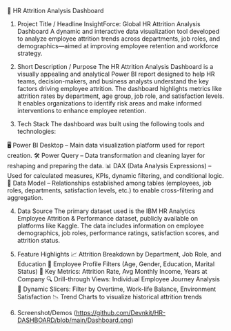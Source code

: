 💼 HR Attrition Analysis Dashboard
1. Project Title / Headline
InsightForce: Global HR Attrition Analysis Dashboard
A dynamic and interactive data visualization tool developed to analyze employee attrition trends across departments, job roles, and demographics—aimed at improving employee retention and workforce strategy.

2. Short Description / Purpose
The HR Attrition Analysis Dashboard is a visually appealing and analytical Power BI report designed to help HR teams, decision-makers, and business analysts understand the key factors driving employee attrition. The dashboard highlights metrics like attrition rates by department, age group, job role, and satisfaction levels. It enables organizations to identify risk areas and make informed interventions to enhance employee retention.

3. Tech Stack
The dashboard was built using the following tools and technologies:

🖥️ Power BI Desktop – Main data visualization platform used for report creation.
🛠️ Power Query – Data transformation and cleaning layer for reshaping and preparing the data.
📊 DAX (Data Analysis Expressions) – Used for calculated measures, KPIs, dynamic filtering, and conditional logic.
🔗 Data Model – Relationships established among tables (employees, job roles, departments, satisfaction levels, etc.) to enable cross-filtering and aggregation.

4. Data Source
The primary dataset used is the IBM HR Analytics Employee Attrition & Performance dataset, publicly available on platforms like Kaggle.
The data includes information on employee demographics, job roles, performance ratings, satisfaction scores, and attrition status.

5. Feature Highlights
📈 Attrition Breakdown by Department, Job Role, and Education
👤 Employee Profile Filters (Age, Gender, Education, Marital Status)
🎯 Key Metrics: Attrition Rate, Avg Monthly Income, Years at Company
🔍 Drill-through Views: Individual Employee Journey Analysis
📌 Dynamic Slicers: Filter by Overtime, Work-life Balance, Environment Satisfaction
📉 Trend Charts to visualize historical attrition trends

6. Screenshot/Demos
   (https://github.com/Devnkit/HR-DASHBOARD/blob/main/Dashboard.png)
